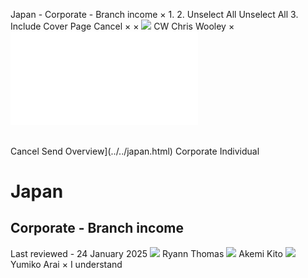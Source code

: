 Japan - Corporate - Branch income
×
1.
2.
Unselect All
Unselect All
3.
Include Cover Page
Cancel
×
×
![](../../-/media/world-wide-tax-summaries/attachments/global---chris-wooley.ashx%3Frev=ac5e5f3223b34096b1afc2a6009c7320&revision=ac5e5f32-23b3-4096-b1af-c2a6009c7320&hash=859B7ADC84DC2CBEC9760E9E6EE7DE6D0A8BFCDF)
CW
Chris Wooley
×
![](branch-income.html)
######
Cancel
Send
Overview](../../japan.html)
Corporate
Individual
# Japan
## Corporate - Branch income
Last reviewed - 24 January 2025
![](../../-/media/world-wide-tax-summaries/japanryann-thomasthomasjpg20230728061238191.ashx%3Frev=dafda71cfc1e408e9f46d06db5488f5b&revision=dafda71c-fc1e-408e-9f46-d06db5488f5b&hash=D206BD17A8429E6D70C8FCC8845BA1AC08A3E028)
Ryann Thomas
![](../../-/media/world-wide-tax-summaries/japanakemi-kitoakemikitojpg20231026053606651.ashx%3Frev=5ba560461430440697cc8153ed65fd8c&revision=5ba56046-1430-4406-97cc-8153ed65fd8c&hash=0528BB34326C11EEE3ECC017864B7251D8553B5F)
Akemi Kito
![](../../-/media/world-wide-tax-summaries/attachments/japan---yumiko-arai.ashx%3Frev=a23a4d10810941f1bed01c4655386375&revision=a23a4d10-8109-41f1-bed0-1c4655386375&hash=344CA125723A79B9E6F3560D5417E09BE7E169FC)
Yumiko Arai
×
I understand